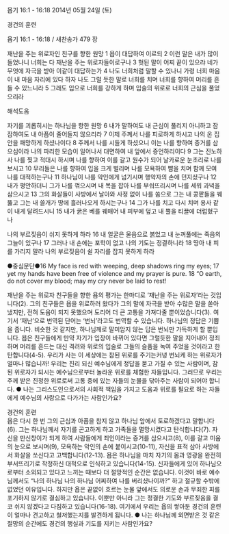 욥기 16:1 - 16:18 
2014년 05월 24일 (토)

경건의 훈련



욥기 16:1 - 16:18 / 새찬송가 479 장


재난을 주는 위로자인 친구를 향한 원망
1 욥이 대답하여 이르되 2 이런 말은 내가 많이 들었나니 너희는 다 재난을 주는 위로자들이로구나 3 헛된 말이 어찌 끝이 있으랴 네가 무엇에 자극을 받아 이같이 대답하는가 4 나도 너희처럼 말할 수 있나니 가령 너희 마음이 내 마음 자리에 있다 하자 나도 그럴 듯한 말로 너희를 치며 너희를 향하여 머리를 흔들 수 있느니라 5 그래도 입으로 너희를 강하게 하며 입술의 위로로 너희의 근심을 풀었으리라

해석도움





자기를 괴롭히시는 하나님을 향한 원망
6 내가 말하여도 내 근심이 풀리지 아니하고 잠잠하여도 내 아픔이 줄어들지 않으리라 7 이제 주께서 나를 피로하게 하시고 나의 온 집안을 패망하게 하셨나이다 8 주께서 나를 시들게 하셨으니 이는 나를 향하여 증거를 삼으심이라 나의 파리한 모습이 일어나서 대면하여 내 앞에서 증언하리이다 9 그는 진노하사 나를 찢고 적대시 하시며 나를 향하여 이를 갈고 원수가 되어 날카로운 눈초리로 나를 보시고 10 무리들은 나를 향하여 입을 크게 벌리며 나를 모욕하여 뺨을 치며 함께 모여 나를 대적하는구나 11 하나님이 나를 악인에게 넘기시며 행악자의 손에 던지셨구나 12 내가 평안하더니 그가 나를 꺾으시며 내 목을 잡아 나를 부숴뜨리시며 나를 세워 과녁을 삼으시고 13 그의 화살들이 사방에서 날아와 사정 없이 나를 쏨으로 그는 내 콩팥들을 꿰뚫고 그는 내 쓸개가 땅에 흘러나오게 하시는구나 14 그가 나를 치고 다시 치며 용사 같이 내게 달려드시니 15 내가 굵은 베를 꿰매어 내 피부에 덮고 내 뿔을 티끌에 더럽혔구나

나의 부르짖음이 쉬지 못하게 하라
16 내 얼굴은 울음으로 붉었고 내 눈꺼풀에는 죽음의 그늘이 있구나 17 그러나 내 손에는 포학이 없고 나의 기도는 정결하니라 18 땅아 내 피를 가리지 말라 나의 부르짖음이 쉴 자리를 잡지 못하게 하라



●중심문단●16 My face is red with weeping, deep shadows ring my eyes; 17 yet my hands have been free of violence and my prayer is pure. 18 “O earth, do not cover my blood; may my cry never be laid to rest!   



재난을 주는 위로자 
친구들을 향한 욥의 평가는 한마디로 ‘재난을 주는 위로자’라는 것입니다(2). 그의 친구들은 욥을 위로하러 왔다가 그의 말에 자극을 받아 수많은 말을 쏟아냈지만, 전혀 도움이 되지 못했으며 도리어 더 큰 고통을 가져다줄 뿐이었습니다(3). 여기서 ‘재난’으로 번역된 단어는 ‘번뇌’라고도 번역할 수 있습니다. 하나님의 정답은 기쁨을 줍니다. 비슷한 것 같지만, 하나님께로 말미암지 않는 답은 번뇌만 가득하게 할 뿐입니다. 욥은 친구들에게 만약 자기가 입장이 바뀌어 있다면 그럴듯한 말을 지어내어 정죄하며 머리를 흔드는 대신 격려와 위로의 입술로 그들의 슬픔을 녹여 주었을 것이라고 한탄합니다(4-5). 우리가 사는 이 세상에는 참된 위로를 주기는커녕 번뇌케 하는 위로자가 얼마나 많습니까! 우리는 진리 되신 예수님에게 정답을 묻고 가질 수 있는 사람이며, 참된 위로자가 되시는 예수님으로부터 놀라운 위로를 체험한 자들입니다. 그러므로 우리는 주께 받은 진정한 위로로써 고통 중에 있는 자들의 눈물을 닦아주는 사람이 되어야 합니다. 
● 나는 그리스도인으로서의 사회적 책임을 가지고 도움과 위로를 필요로 하는 자들에게 예수님의 사랑으로 다가가는 사람인가요?

경건의 훈련  
욥은 다시 한 번 그의 근심과 아픔을 참지 않고 하나님 앞에서 토로하겠다고 말합니다(6). 그는 하나님께서 자기를 곤고하게 하고 가족들을 멸망시켰다고 탄식합니다(7). 자신을 만신창이가 되게 하여 사람들에게 죄인이라는 증거를 삼으시고(8), 이를 갈고 미움의 눈으로 보시며(9), 모욕하는 악인의 손에 붙이시고(10-11), 자신을 표적 삼아 사방에서 화살을 쏘신다고 고백합니다(12-13). 욥은 하나님을 마치 자기의 몸과 영광을 완전히 부서뜨리기로 작정하신 대적으로 인식하고 있습니다(14-15). 신자들에게 있어 하나님으로부터 소외되고 있다고 느끼는 때보다 더 절망적인 순간은 없습니다. 이것이 바로 예수님께서도 “나의 하나님 나의 하나님 어찌하여 나를 버리셨나이까?” 하고 절규할 수밖에 없었던 이유입니다. 하지만 욥은 끝없이 흐르는 눈물 앞에서도 의로운 손과 무죄한 피를 포기하지 않기로 결심하고 있습니다. 이뿐만 아니라 그는 정결한 기도와 부르짖음을 결코 쉬지 않겠다고 다짐하고 있습니다(16-18). 여기에서 우리는 욥의 쌓아둔 경건의 훈련이 얼마나 견고하고 철저했는지를 발견하게 됩니다.
● 나는 하나님께 외면받은 것 같은 절망의 순간에도 경건의 행실과 기도를 지키는 사람인가요?